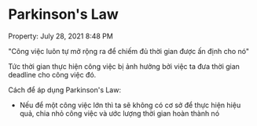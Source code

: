 # Parkinson's Law

Property: July 28, 2021 8:48 PM

"Công việc luôn tự mở rộng ra để chiếm đủ thời gian được ấn định cho nó"

Tức thời gian thực hiện công việc bị ảnh hưởng bởi việc ta đưa thời gian deadline cho công việc đó.

Cách để áp dụng Parkinson's Law:

- Nếu để một công việc lớn thì ta sẽ không có cơ sở để thực hiện hiệu quả, chia nhỏ công việc và ước lượng thời gian hoàn thành nó